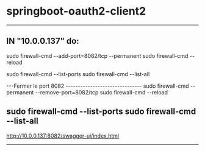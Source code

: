 # springboot-oauth2-client2
-----------------------------------------------------
IN "10.0.0.137" do:
-----------------------------------------------------
sudo firewall-cmd --add-port=8082/tcp --permanent
sudo firewall-cmd --reload

sudo firewall-cmd --list-ports
sudo firewall-cmd --list-all

---Fermer le port 8082 -------------------------------
sudo firewall-cmd --permanent --remove-port=8082/tcp
sudo firewall-cmd --reload

sudo firewall-cmd --list-ports
sudo firewall-cmd --list-all
-----------------------------------------------------
http://10.0.0.137:8082/swagger-ui/index.html

-----------------------------------------------------